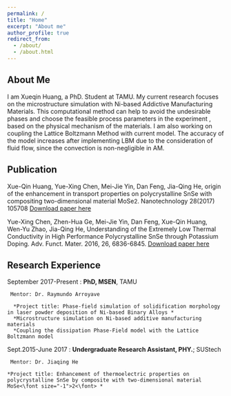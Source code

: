 ```yaml
---
permalink: /
title: "Home"
excerpt: "About me"
author_profile: true
redirect_from: 
  - /about/
  - /about.html
---
```


About Me
---------------
I am Xueqin Huang, a PhD. Student at TAMU. My current research focuses on the microstructure simulation with Ni-based Addictive Manufacturing Materials. This computational method can help to avoid the undesirable phases and choose the feasible process parameters in the experiment , based on the physical mechanism of the materials. I am also working on coupling the Lattice Boltzmann Method with current model. The accuracy of the model increases after implementing LBM due to the consideration of fluid flow, since the convection is non-negligible in AM. 

Publication
-------------
Xue-Qin Huang, Yue-Xing Chen, Mei-Jie Yin, Dan Feng, Jia-Qing He, origin of the enhancement in transport properties on polycrystalline SnSe with compositing two-dimensional material MoSe<font size="-1">2</font>. Nanotechnology 28(2017) 105708
[Download paper here](https://iopscience.iop.org/article/10.1088/1361-6528/aa55e3) 

Yue-Xing Chen, Zhen-Hua Ge, Mei-Jie Yin, Dan Feng, Xue-Qin Huang, Wen-Yu Zhao, Jia-Qing He, Understanding of the Extremely Low Thermal Conductivity in High Performance Polycrystalline SnSe through Potassium Doping. Adv. Funct. Mater. 2016, 26, 6836-6845. 
[Download paper here](https://onlinelibrary.wiley.com/doi/full/10.1002/adfm.201602652) 

Research Experience
---------

September 2017-Present 
:    **PhD, MSEN**, TAMU

     Mentor: Dr. Raymundo Arroyave
     
      *Project title: Phase-field simulation of solidification morphology in laser powder deposition of Ni-based Binary Alloys *
      *Microstructure simulation on Ni-based additive manufacturing materials
      *Coupling the dissipation Phase-Field model with the Lattice Boltzmann model

Sept.2015-June 2017
:   **Undergraduate Research Assistant, PHY.**; SUStech

     Mentor: Dr. Jiaqing He
     
    *Project title: Enhancement of thermoelectric properties on polycrystalline SnSe by composite with two-dimensional material MoSe<\font size="-1">2<\font> *

